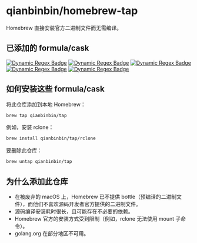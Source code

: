 # qianbinbin/homebrew-tap

Homebrew 直接安装官方二进制文件而无需编译。

## 已添加的 formula/cask

[![Dynamic Regex Badge](<https://img.shields.io/badge/dynamic/regex?url=https%3A%2F%2Fgithub.com%2Fqianbinbin%2Fhomebrew-tap%2Fraw%2Frefs%2Fheads%2Fmaster%2FFormula%2Fhugo.rb&search=version%20%22(.%2B)%22&replace=%241&label=hugo>)](Formula/hugo.rb)
[![Dynamic Regex Badge](<https://img.shields.io/badge/dynamic/regex?url=https%3A%2F%2Fgithub.com%2Fqianbinbin%2Fhomebrew-tap%2Fraw%2Frefs%2Fheads%2Fmaster%2FFormula%2Fpandoc.rb&search=version%20%22(.%2B)%22&replace=%241&label=pandoc>)](Formula/pandoc.rb)
[![Dynamic Regex Badge](<https://img.shields.io/badge/dynamic/regex?url=https%3A%2F%2Fgithub.com%2Fqianbinbin%2Fhomebrew-tap%2Fraw%2Frefs%2Fheads%2Fmaster%2FFormula%2Frclone.rb&search=version%20%22(.%2B)%22&replace=%241&label=rclone>)](Formula/rclone.rb)
[![Dynamic Regex Badge](<https://img.shields.io/badge/dynamic/regex?url=https%3A%2F%2Fgithub.com%2Fqianbinbin%2Fhomebrew-tap%2Fraw%2Frefs%2Fheads%2Fmaster%2FFormula%2Fshfmt.rb&search=version%20%22(.%2B)%22&replace=%241&label=shfmt>)](Formula/shfmt.rb)
[![Dynamic Regex Badge](<https://img.shields.io/badge/dynamic/regex?url=https%3A%2F%2Fgithub.com%2Fqianbinbin%2Fhomebrew-tap%2Fraw%2Frefs%2Fheads%2Fmaster%2FFormula%2Fsyncthing.rb&search=version%20%22(.%2B)%22&replace=%241&label=syncthing>)](Formula/syncthing.rb)

## 如何安装这些 formula/cask

将此仓库添加到本地 Homebrew：

```sh
brew tap qianbinbin/tap
```

例如，安装 rclone：

```sh
brew install qianbinbin/tap/rclone
```

要删除此仓库：

```sh
brew untap qianbinbin/tap
```

## 为什么添加此仓库

- 在被废弃的 macOS 上，Homebrew 已不提供 bottle（预编译的二进制文件），而他们不喜欢源码开发者官方提供的二进制文件。
- 源码编译安装耗时很长，且可能存在不必要的依赖。
- Homebrew 官方的安装方式受到限制（例如，rclone 无法使用 mount 子命令）。
- golang.org 在部分地区不可用。
